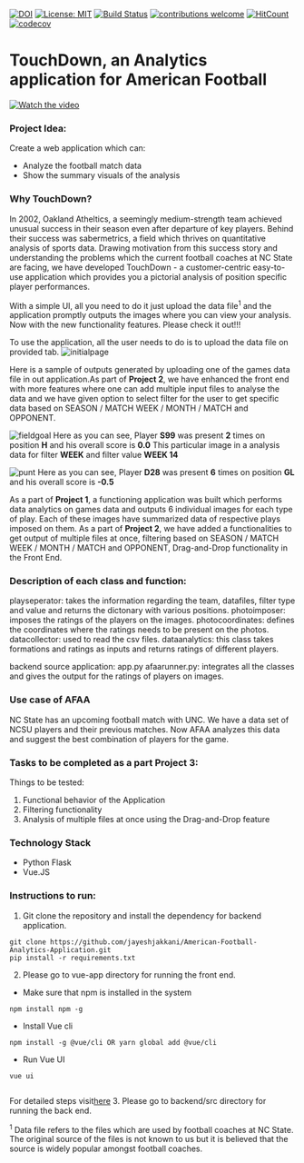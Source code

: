 [![DOI](https://zenodo.org/badge/299747834.svg)](https://zenodo.org/badge/latestdoi/299747834)
[![License: MIT](https://img.shields.io/badge/License-MIT-yellow.svg)](https://opensource.org/licenses/MIT)
[![Build Status](https://travis-ci.org/jayeshjakkani/American-Football-Analytics-Application.svg?branch=master)](https://travis-ci.org/jayeshjakkani/American-Football-Analytics-Application)
[![contributions welcome](https://img.shields.io/badge/contributions-welcome-brightgreen.svg?style=flat)](https://github.com/himol7/American-Football-Analytics-Application/issues)
[![HitCount](http://hits.dwyl.com/himol7/https://githubcom/himol7/American-Football-Analytics-Application.svg)](http://hits.dwyl.com/himol7/https://githubcom/himol7/American-Football-Analytics-Application)
[![codecov](https://codecov.io/gh/jayeshjakkani/American-Football-Analytics-Application/branch/master/graph/badge.svg?token=VEWT1T3UWR)](undefined)

# TouchDown, an Analytics application for American Football

[![Watch the video](/logo/icon.png)](https://www.youtube.com/watch?v=5O6O2h10K-g)

### Project Idea:

Create a web application which can:
* Analyze the football match data
* Show the summary visuals of the analysis

### Why TouchDown?
In 2002, Oakland Atheltics, a seemingly medium-strength team achieved unusual success in their season even after departure of key players. Behind their success was sabermetrics, a field which thrives on quantitative analysis of sports data. Drawing motivation from this success story and understanding the problems which the current football coaches at NC State are facing, we have developed TouchDown - a customer-centric easy-to-use application which provides you a pictorial analysis of position specific player performances.

With a simple UI, all you need to do it just upload the data file<sup>1</sup> and the application promptly outputs the images where you can view your analysis. 
Now with the new functionality features. Please check it out!!!

To use the application, all the user needs to do is to upload the data file on provided tab.
![initialpage](images/frontpage_new.png)

Here is a sample of outputs generated by uploading one of the games data file in out application.As part of **Project 2**, we have enhanced the front end with more features where one can add multiple input files to analyse the data and we have given option to select filter for the user to get specific data based on SEASON / MATCH WEEK / MONTH / MATCH and OPPONENT. 

![fieldgoal](images/field_new.png)
Here as you can see, Player **S99** was present **2** times on position **H** and his overall score is **0.0**
This particular image in a analysis data for filter **WEEK** and filter value **WEEK 14**

![punt](images/punt_new.png)
Here as you can see, Player **D28** was present **6** times on position **GL** and his overall score is **-0.5**

As a part of **Project 1**, a functioning application was built which performs data analytics on games data and outputs 6 individual images for each type of play. Each of these images have summarized data of respective plays imposed on them.
As a part of **Project 2**, we have added a functionalities to get output of multiple files at once, filtering based on SEASON / MATCH WEEK / MONTH / MATCH and OPPONENT, Drag-and-Drop functionality in the Front End.

### Description of each class and function:
playseperator: takes the information regarding the team, datafiles, filter type and value and returns the dictonary with various positions.
photoimposer: imposes the ratings of the players on the images.
photocoordinates: defines the coordinates where the ratings needs to be present on the photos.
datacollector: used to read the csv files.
dataanalytics: this class takes formations and ratings as inputs and returns ratings of different players.

backend source application: app.py
afaarunner.py: integrates all the classes and gives the output for the ratings of players on images.

### Use case of AFAA
NC State has an upcoming football match with UNC. We have a data set of NCSU players and their previous matches. 
Now AFAA analyzes this data and suggest the best combination of players for the game. 

### Tasks to be completed as a part Project 3:

Things to be tested:
1. Functional behavior of the Application
2. Filtering functionality
3. Analysis of multiple files at once using the Drag-and-Drop feature

### Technology Stack
* Python Flask
* Vue.JS


### Instructions to run:
1. Git clone the repository and install the dependency for backend application.
```
git clone https://github.com/jayeshjakkani/American-Football-Analytics-Application.git
pip install -r requirements.txt
```
2. Please go to vue-app directory for running the front end.
* Make sure that npm is installed in the system
```
npm install npm -g  
```
* Install Vue cli
```
npm install -g @vue/cli OR yarn global add @vue/cli
```
* Run Vue UI
```
vue ui
 
```
For detailed steps visit[here](https://www.telerik.com/blogs/creating-and-managing-vue-projects-with-vue-ui)
3. Please go to backend/src directory for running the back end.

<sup>1</sup> Data file refers to the files which are used by football coaches at NC State. The original source of the files is not known to us but it is believed that the source is widely popular amongst football coaches.
